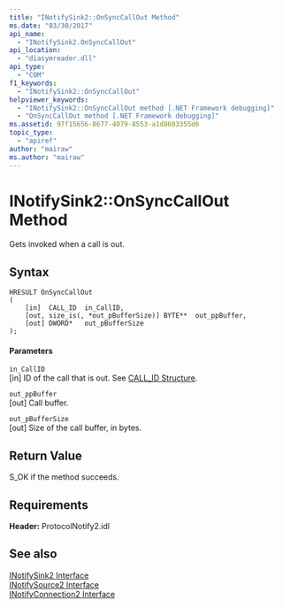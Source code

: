 ```yaml
---
title: "INotifySink2::OnSyncCallOut Method"
ms.date: "03/30/2017"
api_name: 
  - "INotifySink2.OnSyncCallOut"
api_location: 
  - "diasymreader.dll"
api_type: 
  - "COM"
f1_keywords: 
  - "INotifySink2::OnSyncCallOut"
helpviewer_keywords: 
  - "INotifySink2::OnSyncCallOut method [.NET Framework debugging]"
  - "OnSyncCallOut method [.NET Framework debugging]"
ms.assetid: 97f15656-8677-4079-8553-a1d8603355d6
topic_type: 
  - "apiref"
author: "mairaw"
ms.author: "mairaw"
---
```

# INotifySink2::OnSyncCallOut Method
Gets invoked when a call is out.  
  
## Syntax  
  
```  
HRESULT OnSyncCallOut  
(  
    [in]  CALL_ID  in_CallID,  
    [out, size_is(, *out_pBufferSize)] BYTE**  out_ppBuffer,  
    [out] DWORD*   out_pBufferSize  
);  
```  
  
#### Parameters  
 `in_CallID`  
 [in] ID of the call that is out. See [CALL_ID Structure](../../../../docs/framework/unmanaged-api/diagnostics/call-id-structure.md).  
  
 `out_ppBuffer`  
 [out] Call buffer.  
  
 `out_pBufferSize`  
 [out] Size of the call buffer, in bytes.  
  
## Return Value  
 S_OK if the method succeeds.  
  
## Requirements  
 **Header:** ProtocolNotify2.idl  
  
## See also
 [INotifySink2 Interface](../../../../docs/framework/unmanaged-api/diagnostics/inotifysink2-interface.md)  
 [INotifySource2 Interface](../../../../docs/framework/unmanaged-api/diagnostics/inotifysource2-interface.md)  
 [INotifyConnection2 Interface](../../../../docs/framework/unmanaged-api/diagnostics/inotifyconnection2-interface.md)
